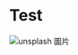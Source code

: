 # Test
![unsplash 圖片](https://www.google.com/url?sa=i&url=https%3A%2F%2Fsteamcommunity.com%2Fsharedfiles%2Ffiledetails%2F%3Fl%3Denglish%26id%3D747990427&psig=AOvVaw2wfbtLZObf1agqJb1v7MsX&ust=1683786545089000&source=images&cd=vfe&ved=0CA4QjRxqFwoTCID7zeqP6v4CFQAAAAAdAAAAABAc)
